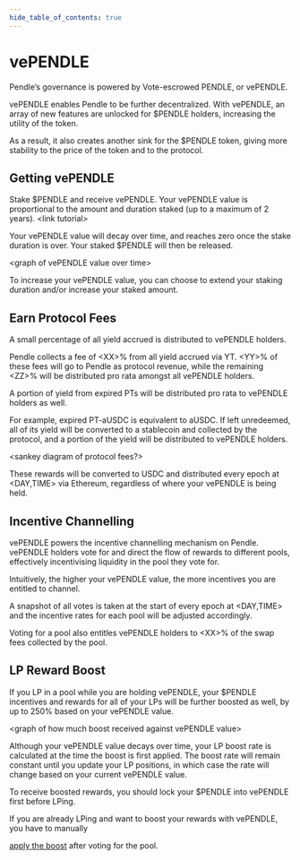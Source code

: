 ```yaml
---
hide_table_of_contents: true
---
```


# vePENDLE

Pendle’s governance is powered by Vote-escrowed PENDLE, or vePENDLE.

vePENDLE enables Pendle to be further decentralized. With vePENDLE, an array of new features are unlocked for $PENDLE holders, increasing the utility of the token.

As a result, it also creates another sink for the $PENDLE token, giving more stability to the price of the token and to the protocol.

## Getting vePENDLE

Stake $PENDLE and receive vePENDLE. Your vePENDLE value is proportional to the amount and duration staked (up to a maximum of 2 years). &lt;link tutorial>

Your vePENDLE value will decay over time, and reaches zero once the stake duration is over. Your staked $PENDLE will then be released.

&lt;graph of vePENDLE value over time>

To increase your vePENDLE value, you can choose to extend your staking duration and/or increase your staked amount.

## Earn Protocol Fees

A small percentage of all yield accrued is distributed to vePENDLE holders.

Pendle collects a fee of &lt;XX>% from all yield accrued via YT. &lt;YY>% of these fees will go to Pendle as protocol revenue, while the remaining &lt;ZZ>% will be distributed pro rata amongst all vePENDLE holders.

A portion of yield from expired PTs will be distributed pro rata to vePENDLE holders as well.

For example, expired PT-aUSDC is equivalent to aUSDC. If left unredeemed, all of its yield will be converted to a stablecoin and collected by the protocol, and a portion of the yield will be distributed to vePENDLE holders.

&lt;sankey diagram of protocol fees?>

These rewards will be converted to USDC and distributed every epoch at &lt;DAY,TIME> via Ethereum, regardless of where your vePENDLE is being held.

## Incentive Channelling

vePENDLE powers the incentive channelling mechanism on Pendle. vePENDLE holders vote for and direct the flow of rewards to different pools, effectively incentivising liquidity in the pool they vote for.

Intuitively, the higher your vePENDLE value, the more incentives you are entitled to channel.

A snapshot of all votes is taken at the start of every epoch at &lt;DAY,TIME> and the incentive rates for each pool will be adjusted accordingly.

<!-- <p id="gdcalert14" ><span style="color: red; font-weight: bold">>>>>>  gd2md-html alert: inline image link here (to images/image14.png). Store image on your image server and adjust path/filename/extension if necessary. </span><br>(<a href="#">Back to top</a>)(<a href="#gdcalert15">Next alert</a>)<br><span style="color: red; font-weight: bold">>>>>> </span></p>

![alt_text](images/image14.png "image_tooltip") -->

Voting for a pool also entitles vePENDLE holders to &lt;XX>% of the swap fees collected by the pool.

## LP Reward Boost

If you LP in a pool while you are holding vePENDLE, your $PENDLE incentives and rewards for all of your LPs will be further boosted as well, by up to 250% based on your vePENDLE value.

&lt;graph of how much boost received against vePENDLE value>

Although your vePENDLE value decays over time, your LP boost rate is calculated at the time the boost is first applied. The boost rate will remain constant until you update your LP positions, in which case the rate will change based on your current vePENDLE value.

To receive boosted rewards, you should lock your $PENDLE into vePENDLE first before LPing.

If you are already LPing and want to boost your rewards with vePENDLE, you have to manually

<!-- <p id="gdcalert15" ><span style="color: red; font-weight: bold">>>>>>  gd2md-html alert: undefined internal link (link text: "apply the boost"). Did you generate a TOC? </span><br>(<a href="#">Back to top</a>)(<a href="#gdcalert16">Next alert</a>)<br><span style="color: red; font-weight: bold">>>>>> </span></p> -->

[apply the boost](#heading=h.4iecmg3s2rw) after voting for the pool.
